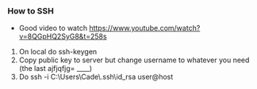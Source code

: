 ### How to SSH

- Good video to watch https://www.youtube.com/watch?v=8QGpHQ2SyG8&t=258s

1. On local do ssh-keygen
2. Copy public key to server but change username to whatever you need (the last ajfjqfjg= ____)
3. Do ssh -i C:\\Users\\Cade\\.ssh\\id_rsa user@host
